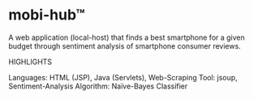 # mobi-hub™

A web application (local-host) that finds a best smartphone for a
given budget through sentiment analysis of smartphone consumer reviews.

HIGHLIGHTS

Languages: HTML (JSP), Java (Servlets),
Web-Scraping Tool: jsoup,
Sentiment-Analysis Algorithm: Naïve-Bayes Classifier

